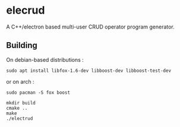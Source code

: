 # elecrud

A C++/electron based multi-user CRUD operator program generator.

## Building

On debian-based distributions :

	sudo apt install libfox-1.6-dev libboost-dev libboost-test-dev

or on arch :

	sudo pacman -S fox boost

	mkdir build
	cmake ..
	make
	./electrud

